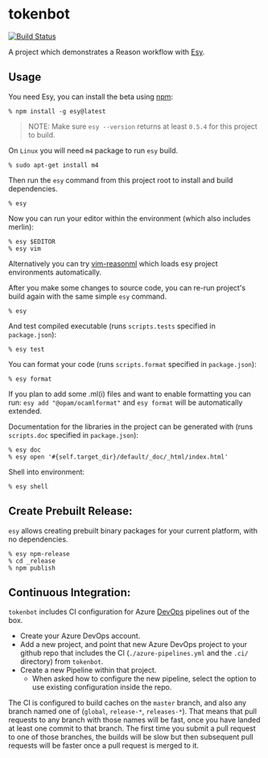 # tokenbot

[![Build Status](https://dev.azure.com/esy-ocaml/esy-ocaml/_apis/build/status/esy-ocaml.tokenbot?branchName=master)](https://dev.azure.com/esy-ocaml/esy-ocaml/_build/latest?definitionId=1?branchName=master)

A project which demonstrates a Reason workflow with [Esy][].

[Esy]: https://github.com/esy-ocaml/esy


## Usage

You need Esy, you can install the beta using [npm](https://npmjs.com):

    % npm install -g esy@latest

> NOTE: Make sure `esy --version` returns at least `0.5.4` for this project to build.

On `Linux` you will need `m4` package to run `esy` build.

    % sudo apt-get install m4

Then run the `esy` command from this project root to install and build dependencies.

    % esy

Now you can run your editor within the environment (which also includes merlin):

    % esy $EDITOR
    % esy vim

Alternatively you can try [vim-reasonml](https://github.com/jordwalke/vim-reasonml)
which loads esy project environments automatically.

After you make some changes to source code, you can re-run project's build
again with the same simple `esy` command.

    % esy

And test compiled executable (runs `scripts.tests` specified in
`package.json`):

    % esy test

You can format your code (runs `scripts.format` specified in `package.json`):

    % esy format

If you plan to add some .ml(i) files and want to enable formatting you can
run: `esy add "@opam/ocamlformat"` and `esy format` will be automatically
extended.

Documentation for the libraries in the project can be generated with (runs
`scripts.doc` specified in `package.json`):

    % esy doc
    % esy open '#{self.target_dir}/default/_doc/_html/index.html'

Shell into environment:

    % esy shell


## Create Prebuilt Release:

`esy` allows creating prebuilt binary packages for your current platform, with
no dependencies.

    % esy npm-release
    % cd _release
    % npm publish

## Continuous Integration:
`tokenbot` includes CI configuration for Azure
[DevOps](https://dev.azure.com) pipelines out of the box.

- Create your Azure DevOps account.
- Add a new project, and point that new Azure DevOps project to your github
  repo that includes the CI (`./azure-pipelines.yml` and the `.ci/` directory)
  from `tokenbot`.
- Create a new Pipeline within that project.
  - When asked how to configure the new pipeline, select the option to use
    existing configuration inside the repo.

The CI is configured to build caches on the `master` branch, and also any
branch named one of (`global`, `release-*`, `releases-*`). That means that pull
requests to any branch with those names will be fast, once you have landed at
least one commit to that branch. The first time you submit a pull request to
one of those branches, the builds will be slow but then subsequent pull
requests will be faster once a pull request is merged to it.

